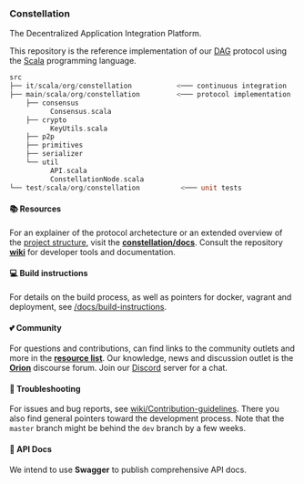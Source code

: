 ### Constellation
The Decentralized Application Integration Platform.

This repository is the reference implementation of our 
[DAG](https://en.wikipedia.org/wiki/Directed_acyclic_graph) 
protocol using the 
[Scala](https://www.scala-lang.org/) 
programming language.

```scala
src
├── it/scala/org/constellation           <─── continuous integration
├── main/scala/org/constellation         <─── protocol implementation
    ├── consensus
          Consensus.scala
    ├── crypto
          KeyUtils.scala
    ├── p2p
    ├── primitives
    ├── serializer
    └── util
          API.scala
          ConstellationNode.scala
└── test/scala/org/constellation          <─── unit tests
```

#### :books: Resources
For an explainer of the protocol archetecture or an extended overview of the 
[project structure](https://github.com/Constellation-Labs/constellation/docs/directory-tree/), 
visit the 
[**constellation/docs**](https://github.com/Constellation-Labs/constellation/docs/).
Consult the repository
[**wiki**](https://github.com/Constellation-Labs/constellation/wiki) 
for developer tools and documentation. 

#### :computer: Build instructions
For details on the build process, as well as pointers for docker, vagrant and deployment, see [/docs/build-instructions](https://github.com/Constellation-Labs/constellation/blob/developer/nikolaj/add-docs/docs/build-instructions.md).

#### :two_hearts: Community
For questions and contributions, can find links to the community outlets and more in the 
[**resource list**](https://github.com/Constellation-Labs/awesome-constellation). Our knowledge, news and discussion outlet is the [**Orion**](https://orion.constellationlabs.io/) discourse forum. Join our [Discord](https://discordapp.com/) server for a chat. 

#### :rotating_light: Troubleshooting
For issues and bug reports, see [wiki/Contribution-guidelines](https://github.com/Constellation-Labs/constellation/wiki/Contribution-guidelines). 
There you also find general pointers toward the development process. 
Note that the `master` branch might be behind the `dev` branch by a few weeks.

#### :green_book: API Docs
We intend to use **Swagger** to publish comprehensive API docs.
